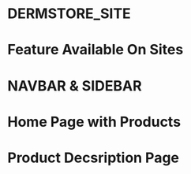 # DERMSTORE_SITE
<h1>Feature Available On Sites</h1>
<h1>NAVBAR & SIDEBAR</h1>
<h1>Home Page with Products</h1>
<h1>Product Decsription Page</h1>
<h1></h1>

